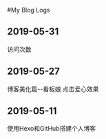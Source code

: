 #My Blog Logs

## 2019-05-31
访问次数

## 2019-05-27
博客美化篇--看板娘
点击爱心效果

## 2019-05-11
使用Hexo和GitHub搭建个人博客